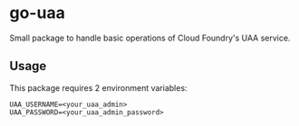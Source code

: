 # go-uaa
Small package to handle basic operations of Cloud Foundry's UAA service.

## Usage
This package requires 2 environment variables:
```
UAA_USERNAME=<your_uaa_admin>
UAA_PASSWORD=<your_uaa_admin_password>
```
